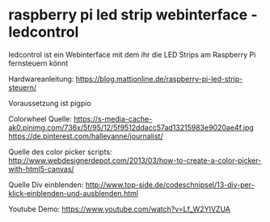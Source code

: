 # raspberry pi led strip webinterface - ledcontrol

ledcontrol ist ein Webinterface mit dem ihr die LED Strips am Raspberry Pi fernsteuern könnt

Hardwareanleitung: https://blog.mattionline.de/raspberry-pi-led-strip-steuern/

Voraussetzung ist pigpio

Colorwheel Quelle:
https://s-media-cache-ak0.pinimg.com/736x/5f/95/12/5f9512ddacc57ad13215983e9020ae4f.jpg
https://de.pinterest.com/halleyanne/journalist/ 

Quelle des color picker scripts:
http://www.webdesignerdepot.com/2013/03/how-to-create-a-color-picker-with-html5-canvas/

Quelle Div einblenden:
http://www.top-side.de/codeschnipsel/13-div-per-klick-einblenden-und-ausblenden.html

Youtube Demo: https://www.youtube.com/watch?v=Lf_W2YIVZUA
